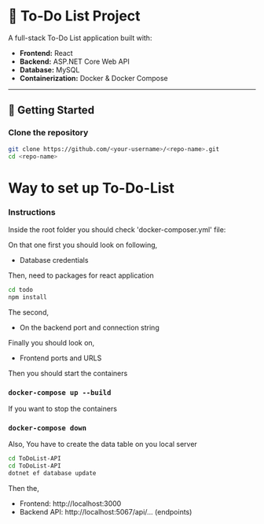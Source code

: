 # 📝 To-Do List Project

A full-stack To-Do List application built with:
- **Frontend:** React
- **Backend:** ASP.NET Core Web API
- **Database:** MySQL
- **Containerization:** Docker & Docker Compose

---

## 🚀 Getting Started

### Clone the repository
```bash
git clone https://github.com/<your-username>/<repo-name>.git
cd <repo-name>
```


# Way to set up To-Do-List

### Instructions

Inside the root folder you should check 'docker-composer.yml' file:

On that one first you should look on following,
- Database credentials 

Then, need to packages for react application

```bash
cd todo
npm install
```

The second,

- On the backend port and connection string

Finally you should look on,

- Frontend ports and URLS

Then you should start the containers

### `docker-compose up --build`

If you want to stop the containers

### `docker-compose down`

Also, You have to create the data table on you local server

```bash
cd ToDoList-API
cd ToDoList-API
dotnet ef database update

```

Then the,
- Frontend: http://localhost:3000
- Backend API: http://localhost:5067/api/... (endpoints)

